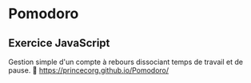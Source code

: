 # Pomodoro
## Exercice JavaScript
Gestion simple d'un compte à rebours dissociant temps de travail et de pause. 
📝 https://princecorg.github.io/Pomodoro/
